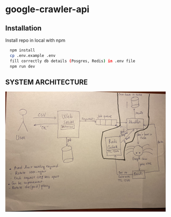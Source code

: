 # google-crawler-api

## Installation

Install repo in local with npm

```bash
  npm install
  cp .env.example .env
  fill correctly db details (Posgres, Redis) in .env file
  npm run dev
```

## SYSTEM ARCHITECTURE

<img src="https://github.com/hieunguyena6/google-crawler-api/blob/master/uploads/architect.jpeg" />
